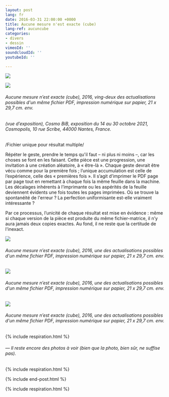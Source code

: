 ```yaml
---
layout: post
lang: fr
date: 2016-03-31 22:00:00 +0000
title: Aucune mesure n'est exacte (cube)
lang-ref: aucuncube
categories:
- divers
- dessin
vimeoId: ''
soundcloudId: ''
youtubeId: ''

---
```

![](/mepierdoparaver/imgs/aucune-mesure-test-gif02.gif)

![](/mepierdoparaver/imgs/pxl_20211014_154120266-night-1-up.jpg)

###### _Aucune mesure n’est exacte (cube)_, 2016, ving-deux des actualisations possibles d'un même fichier PDF, impression numérique sur papier, 21 x 29,7 cm. env.

###### (vue d’exposition), _Cosmo BiB_, exposition du 14 au 30 octobre 2021, Cosmopolis, 10 rue Scribe, 44000 Nantes, France.

/Fichier unique pour résultat multiple/

Répéter le geste, prendre le temps qu'il faut – ni plus ni moins –, car les choses se font en les faisant. Cette pièce est une progression, une invitation à une création aléatoire, à « être-là ». Chaque geste devrait être vécu comme pour la première fois ; l’unique accumulation est celle de l’expérience, celle des « premières fois ». Il s’agit d’imprimer le PDF page par page tout en remettant à chaque fois la même feuille dans la machine. Les décalages inhérents à l’imprimante ou les aspérités de la feuille deviennent évidents une fois toutes les pages imprimées. Où se trouve la spontanéité de l'erreur ? La perfection uniformisante est-elle vraiment intéressante ?

Par ce processus, l’unicité de chaque résultat est mise en évidence : même si chaque version de la pièce est produite du même fichier-matrice, il n’y aura jamais deux copies exactes. Au fond, il ne reste que la certitude de l'inexact.

![](/mepierdoparaver/imgs/aucune-mesure-scan02-base-cover-up.jpg)

###### _Aucune mesure n’est exacte (cube)_, 2016, une des actualisations possibles d'un même fichier PDF, impression numérique sur papier, 21 x 29,7 cm. env.

![](/mepierdoparaver/imgs/aucune-mesure-scan07-base-up.jpg)

###### _Aucune mesure n’est exacte (cube)_, 2016, une des actualisations possibles d'un même fichier PDF, impression numérique sur papier, 21 x 29,7 cm. env.

![](/mepierdoparaver/imgs/aucune-mesure-scan06-base-up.jpg)

###### _Aucune mesure n’est exacte (cube)_, 2016, une des actualisations possibles d'un même fichier PDF, impression numérique sur papier, 21 x 29,7 cm. env.

{% include respiration.html %}

###### _— Il reste encore des photos à voir (bien que la photo, bien sûr, ne suffise pas)._

{% include respiration.html %}

{% include end-post.html %}

{% include respiration.html %}